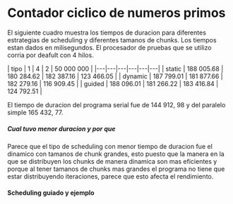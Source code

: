 # Contador ciclico de numeros primos

El siguiente cuadro muestra los tiempos de duracion para diferentes estrategias de scheduling y diferentes tamanos de chunks. Los tiempos estan dados en milisegundos. El procesador de pruebas que se utilizo corria por deafult con 4 hilos.

|  tipo |  1 |  4 |  2 | 50 000 000 |
|---|---|---|---|---|---|
|  static | 188 005.68  | 180 284.62   | 182 387.16   |  123 466.05  | 
| dynamic  | 187 799.01  | 181 877.66    | 182 279.16 |  116 909.45   |
| guided  | 188 096.01  | 181 266.22  | 183 416.84  | 124 792.51  |

El tiempo de duracion del programa serial fue de 144 912, 98 y del paralelo simple 165 432, 77.

##### Cual tuvo menor duracion y por que

Parece que el tipo de scheduling con menor tiempo de duracion fue el dinamico con tamanos de chunk grandes, esto puesto que la manera en la que se distribuyen los chunks de manera dinamica son mas eficientes y porque al tener tamanos de chunks mas grandes el programa no tiene que estar distribuyendo iteraciones, parece que esto afecta el rendimiento. 

#### Scheduling guiado y ejemplo

